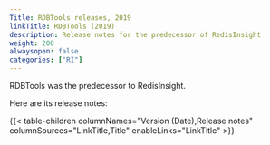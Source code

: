 ```yaml
---
Title: RDBTools releases, 2019
linkTitle: RDBTools (2019)
description: Release notes for the predecessor of RedisInsight
weight: 200
alwaysopen: false
categories: ["RI"]
---
```


RDBTools was the predecessor to RedisInsight.  

Here are its release notes:

{{< table-children columnNames="Version (Date),Release notes" columnSources="LinkTitle,Title" enableLinks="LinkTitle" >}}
